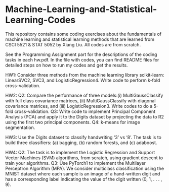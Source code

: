 # Machine-Learning-and-Statistical-Learning-Codes
This repository contains some coding exercises about the fundamentals of machine learning and statistical learning methods that are learned from CSCI 5521 &amp; STAT 5052 by Xiang Liu. All codes are from scratch. 

See the Programming Assignment part for the descriptions of the coding tasks in each hw.pdf. In the file with codes, you can find README files for detailed steps on how to run my codes and get the results. 

HW1: Consider three methods from the machine learning library scikit-learn: LinearSVC2, SVC3, and LogisticRegression4. Write code to perform k-fold cross-validation. 

HW2: 
    Q2: Compare the performance of three models:(i) MultiGaussClassify with full class covariance matrices, (ii) MultiGaussClassify with diagonal covariance matrices, and (iii) LogisticRegression3. Write codes to do a 5-fold cross-validation. 
    Q3: Write code to implement Principal Component Analysis (PCA) and apply it to the Digits dataset by projecting the data to R2 using the first two principal components.
    Q4: k-means for image segmentation.

HW3: Use the Digits dataset to classify handwriting ‘3’ vs ‘8’. The task is to build three classifiers: (a) bagging, (b) random forests, and (c) adaboost.

HW4: 
    Q2: The task is to implement the Logistic Regression and Support Vector Machines (SVM) algorithms, from scratch, using gradient descent to train your algorithms. 
    Q3: Use PyTorch1 to implement the Multilayer Perceptron Algorithm (MPA). We consider multiclass classification using the MNIST dataset where each sample is an image of a hand-written digit and has a corresponding label indicating the value of the digit written (0, 1, . . . , 9). 
